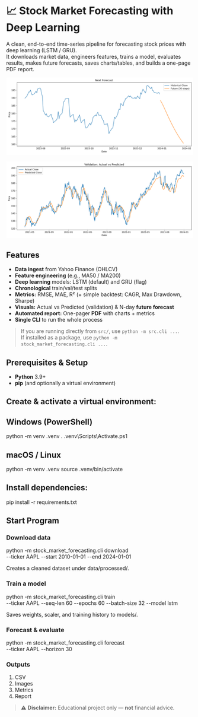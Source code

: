 # 📈 Stock Market Forecasting with Deep Learning
A clean, end-to-end time-series pipeline for forecasting stock prices with deep learning (LSTM / GRU).  
It downloads market data, engineers features, trains a model, evaluates results, makes future forecasts, saves charts/tables, and builds a one-page PDF report.

![Stock forecasting screenshot](https://raw.githubusercontent.com/Gladmots/stock-market-forecasting-dl/main/stock_market_forecasting/Screenshot%202025-08-24%20160607.png)

![Stock forecasting screenshot 2](https://raw.githubusercontent.com/Gladmots/stock-market-forecasting-dl/main/stock_market_forecasting/Screenshot%202025-08-24%20160629.png)

## Features
- **Data ingest** from Yahoo Finance (OHLCV)
- **Feature engineering** (e.g., MA50 / MA200)
- **Deep learning** models: LSTM (default) and GRU (flag)
- **Chronological** train/val/test splits
- **Metrics:** RMSE, MAE, R² (+ simple backtest: CAGR, Max Drawdown, Sharpe)
- **Visuals:** Actual vs Predicted (validation) & N-day **future forecast**
- **Automated report:** One-pager **PDF** with charts + metrics
- **Single CLI** to run the whole process


> If you are running directly from `src/`, use `python -m src.cli ...`.  
> If installed as a package, use `python -m stock_market_forecasting.cli ...`.

## Prerequisites & Setup

- **Python** 3.9+  
- **pip** (and optionally a virtual environment)

## Create & activate a virtual environment:


## Windows (PowerShell)
python -m venv .venv
. .venv\Scripts\Activate.ps1

## macOS / Linux
python -m venv .venv
source .venv/bin/activate

## Install dependencies:

pip install -r requirements.txt

## Start Program

### Download data

python -m stock_market_forecasting.cli download \
  --ticker AAPL --start 2010-01-01 --end 2024-01-01


Creates a cleaned dataset under data/processed/.

### Train a model

python -m stock_market_forecasting.cli train \
  --ticker AAPL --seq-len 60 --epochs 60 --batch-size 32 --model lstm


Saves weights, scaler, and training history to models/.

### Forecast & evaluate

python -m stock_market_forecasting.cli forecast \
  --ticker AAPL --horizon 30

### Outputs

1. CSV
2. Images
3. Metrics
4. Report

> ⚠️ **Disclaimer:** Educational project only — **not** financial advice.

